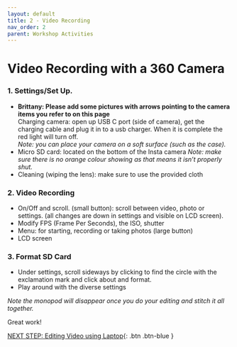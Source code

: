 ```yaml
---
layout: default
title: 2 - Video Recording
nav_order: 2
parent: Workshop Activities
---
```


# Video Recording with a 360 Camera

### 1. Settings/Set Up. 
   - **Brittany: Please add some pictures with arrows pointing to the camera items you refer to on this page**<br> Charging camera: open up USB C port (side of camera), get the charging cable and plug it in to a usb charger. When it is complete the red light will turn off.  
_Note: you can place your camera on a soft surface (such as the case)._
   - Micro SD card: located on the bottom of the Insta camera
_Note: make sure there is no orange colour showing as that means it isn’t properly shut._
   - Cleaning (wiping the lens): make sure to use the provided cloth

### 2. Video Recording
   - On/Off and scroll. (small button): scroll between video, photo or settings. (all changes are down in settings and visible on LCD screen). 
   - Modify FPS (Frame Per Seconds), the ISO, shutter
   - Menu: for starting, recording or taking photos (large button)
   - LCD screen

### 3. Format SD Card 
   - Under settings, scroll sideways by clicking to find the circle with the exclamation mark and click about and format.
   - Play around with the diverse settings

_Note the monopod will disappear once you do your editing and stitch it all together._

Great work!

[NEXT STEP: Editing Video using Laptop](editing-video-laptop.html){: .btn .btn-blue }
